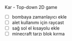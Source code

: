 Kar - Top-down 2D game


- [ ] bombaya zamanlayıcı ekle
- [ ] alet kullanımı için raycast
- [ ] sağ sol el kısayolu ekle
- [ ] minecraft tarzı blok kırma
